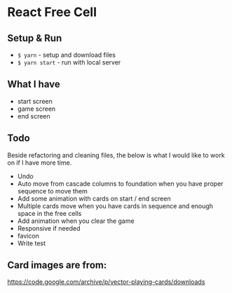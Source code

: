 # React Free Cell

## Setup & Run

- `$ yarn` - setup and download files
- `$ yarn start` - run with local server

## What I have

- start screen
- game screen
- end screen

## Todo

Beside refactoring and cleaning files, the below is what I would like to work on if I have more time.

- Undo
- Auto move from cascade columns to foundation when you have proper sequence to move them  
- Add some animation with cards on start / end screen
- Multiple cards move when you have cards in sequence and enough space in the free cells
- Add animation when you clear the game
- Responsive if needed
- favicon
- Write test

## Card images are from:

https://code.google.com/archive/p/vector-playing-cards/downloads
